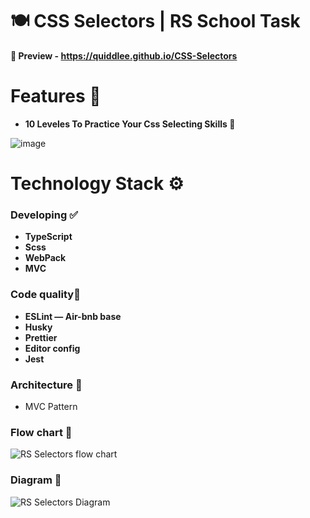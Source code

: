# **🍽️ CSS Selectors | RS School Task**

**👀 Preview - https://quiddlee.github.io/CSS-Selectors**

# Features 🚀
- **10 Leveles To Practice Your Css Selecting Skills 💪**
  
![image](https://github.com/Quiddlee/CSS-Dinner/assets/114234698/18979943-1b87-4988-9b17-6f6cf3945e4c)

# Technology Stack ⚙️
### **Developing ✅**
- **TypeScript**
- **Scss**
- **WebPack**
- **MVC**

### **Code quality🧹**
- **ESLint — Air-bnb base**
- **Husky**
- **Prettier**
- **Editor config**
- **Jest**

### Architecture 🦍
- MVC Pattern

### Flow chart 🍁
![RS Selectors flow chart](https://github.com/Quiddlee/CSS-Dinner/assets/114234698/c0abed6f-0a60-4213-baec-4d00ec44a08c)

### Diagram 🗻
![RS Selectors Diagram](https://github.com/Quiddlee/CSS-Dinner/assets/114234698/560b2738-e6f4-4608-a8a1-2f54fb55c43d)
